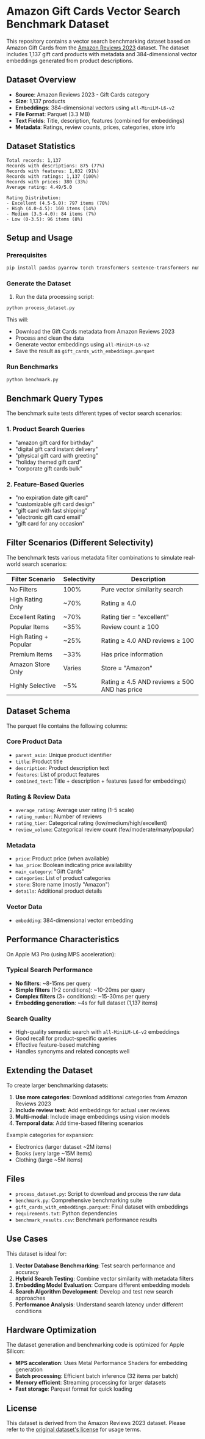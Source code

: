 # Amazon Gift Cards Vector Search Benchmark Dataset

This repository contains a vector search benchmarking dataset based on Amazon Gift Cards from the [Amazon Reviews 2023](https://amazon-reviews-2023.github.io/) dataset. The dataset includes 1,137 gift card products with metadata and 384-dimensional vector embeddings generated from product descriptions.

## Dataset Overview

- **Source**: Amazon Reviews 2023 - Gift Cards category
- **Size**: 1,137 products
- **Embeddings**: 384-dimensional vectors using `all-MiniLM-L6-v2`
- **File Format**: Parquet (3.3 MB)
- **Text Fields**: Title, description, features (combined for embeddings)
- **Metadata**: Ratings, review counts, prices, categories, store info

## Dataset Statistics

```
Total records: 1,137
Records with descriptions: 875 (77%)
Records with features: 1,032 (91%)
Records with ratings: 1,137 (100%)
Records with prices: 380 (33%)
Average rating: 4.49/5.0

Rating Distribution:
- Excellent (4.5-5.0): 797 items (70%)
- High (4.0-4.5): 160 items (14%)
- Medium (3.5-4.0): 84 items (7%)
- Low (0-3.5): 96 items (8%)
```

## Setup and Usage

### Prerequisites

```bash
pip install pandas pyarrow torch transformers sentence-transformers numpy tqdm scikit-learn
```

### Generate the Dataset

1. Run the data processing script:
```bash
python process_dataset.py
```

This will:
- Download the Gift Cards metadata from Amazon Reviews 2023
- Process and clean the data
- Generate vector embeddings using `all-MiniLM-L6-v2`
- Save the result as `gift_cards_with_embeddings.parquet`

### Run Benchmarks

```bash
python benchmark.py
```

## Benchmark Query Types

The benchmark suite tests different types of vector search scenarios:

### 1. Product Search Queries
- "amazon gift card for birthday"
- "digital gift card instant delivery"  
- "physical gift card with greeting"
- "holiday themed gift card"
- "corporate gift cards bulk"

### 2. Feature-Based Queries
- "no expiration date gift card"
- "customizable gift card design"
- "gift card with fast shipping"
- "electronic gift card email"
- "gift card for any occasion"

## Filter Scenarios (Different Selectivity)

The benchmark tests various metadata filter combinations to simulate real-world search scenarios:

| Filter Scenario | Selectivity | Description |
|----------------|-------------|-------------|
| No Filters | 100% | Pure vector similarity search |
| High Rating Only | ~70% | Rating ≥ 4.0 |
| Excellent Rating | ~70% | Rating tier = "excellent" |
| Popular Items | ~35% | Review count ≥ 100 |
| High Rating + Popular | ~25% | Rating ≥ 4.0 AND reviews ≥ 100 |
| Premium Items | ~33% | Has price information |
| Amazon Store Only | Varies | Store = "Amazon" |
| Highly Selective | ~5% | Rating ≥ 4.5 AND reviews ≥ 500 AND has price |

## Dataset Schema

The parquet file contains the following columns:

### Core Product Data
- `parent_asin`: Unique product identifier
- `title`: Product title
- `description`: Product description text
- `features`: List of product features
- `combined_text`: Title + description + features (used for embeddings)

### Rating & Review Data
- `average_rating`: Average user rating (1-5 scale)
- `rating_number`: Number of reviews
- `rating_tier`: Categorical rating (low/medium/high/excellent)
- `review_volume`: Categorical review count (few/moderate/many/popular)

### Metadata
- `price`: Product price (when available)
- `has_price`: Boolean indicating price availability
- `main_category`: "Gift Cards"
- `categories`: List of product categories
- `store`: Store name (mostly "Amazon")
- `details`: Additional product details

### Vector Data
- `embedding`: 384-dimensional vector embedding

## Performance Characteristics

On Apple M3 Pro (using MPS acceleration):

### Typical Search Performance
- **No filters**: ~8-15ms per query
- **Simple filters** (1-2 conditions): ~10-20ms per query
- **Complex filters** (3+ conditions): ~15-30ms per query
- **Embedding generation**: ~4s for full dataset (1,137 items)

### Search Quality
- High-quality semantic search with `all-MiniLM-L6-v2` embeddings
- Good recall for product-specific queries
- Effective feature-based matching
- Handles synonyms and related concepts well

## Extending the Dataset

To create larger benchmarking datasets:

1. **Use more categories**: Download additional categories from Amazon Reviews 2023
2. **Include review text**: Add embeddings for actual user reviews
3. **Multi-modal**: Include image embeddings using vision models
4. **Temporal data**: Add time-based filtering scenarios

Example categories for expansion:
- Electronics (larger dataset ~2M items)
- Books (very large ~15M items)  
- Clothing (large ~5M items)

## Files

- `process_dataset.py`: Script to download and process the raw data
- `benchmark.py`: Comprehensive benchmarking suite
- `gift_cards_with_embeddings.parquet`: Final dataset with embeddings
- `requirements.txt`: Python dependencies
- `benchmark_results.csv`: Benchmark performance results

## Use Cases

This dataset is ideal for:

1. **Vector Database Benchmarking**: Test search performance and accuracy
2. **Hybrid Search Testing**: Combine vector similarity with metadata filters
3. **Embedding Model Evaluation**: Compare different embedding models
4. **Search Algorithm Development**: Develop and test new search approaches
5. **Performance Analysis**: Understand search latency under different conditions

## Hardware Optimization

The dataset generation and benchmarking code is optimized for Apple Silicon:

- **MPS acceleration**: Uses Metal Performance Shaders for embedding generation
- **Batch processing**: Efficient batch inference (32 items per batch)
- **Memory efficient**: Streaming processing for larger datasets
- **Fast storage**: Parquet format for quick loading

## License

This dataset is derived from the Amazon Reviews 2023 dataset. Please refer to the [original dataset's license](https://amazon-reviews-2023.github.io/) for usage terms.